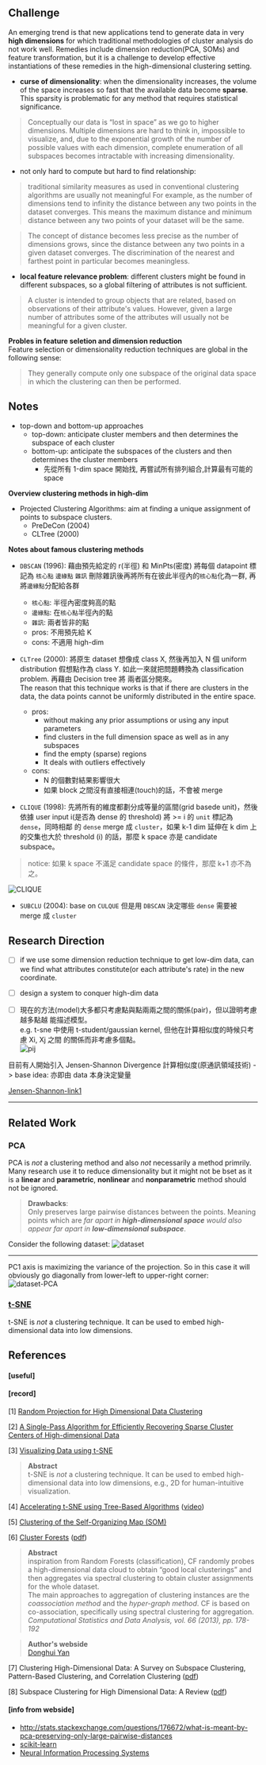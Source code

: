 ## Challenge ##

An emerging trend is that new applications tend to generate data 
in very **high dimensions** for which traditional methodologies of cluster analysis 
do not work well. Remedies include dimension reduction(PCA, SOMs) and feature 
transformation, but it is a challenge to develop effective instantiations of 
these remedies in the high-dimensional clustering setting.  

* **curse of dimensionality**: when the dimensionality increases, the volume of 
the space increases so fast that the available data become **sparse**. This sparsity 
is problematic for any method that requires statistical significance.
> Conceptually our data is “lost in space” as we go to higher dimensions.
> Multiple dimensions are hard to think in, impossible to visualize, and, due to 
the exponential growth of the number of possible values with each dimension, 
complete enumeration of all subspaces becomes intractable with increasing 
dimensionality. 

* not only hard to compute but hard to find relationship:  
> traditional similarity measures as used in conventional clustering algorithms 
are usually not meaningful
> For example, as the number of dimensions tend to infinity the distance between 
any two points in the dataset converges. This means the maximum distance and minimum 
distance between any two points of your dataset will be the same.

> The concept of distance becomes less precise as the number of dimensions grows, 
since the distance between any two points in a given dataset converges. The 
discrimination of the nearest and farthest point in particular becomes meaningless.

* **local feature relevance problem**: different clusters might be found in 
different subspaces, so a global filtering of attributes is not sufficient. 
> A cluster is intended to group objects that are related, based on observations 
of their attribute's values. However, given a large number of attributes some of 
the attributes will usually not be meaningful for a given cluster. 

**Probles in feature seletion and dimension reduction**  
Feature selection or dimensionality reduction techniques are global in the 
following sense:  
> They generally compute only one subspace of the original data space in which 
the clustering can then be performed.


## Notes ##

* top-down and bottom-up approaches
  * top-down: anticipate cluster members and then determines the subspace of each cluster
  * bottom-up: anticipate the subspaces of the clusters and then determines the cluster members
    * 先從所有 1-dim space 開始找, 再嘗試所有排列組合,計算最有可能的 space

**Overview clustering methods in high-dim**  

* Projected Clustering Algorithms: aim at finding a unique assignment of points 
to subspace clusters.
  * PreDeCon (2004)
  * CLTree (2000)


**Notes about famous clustering methods**  

* `DBSCAN` (1996): 藉由預先給定的 r(半徑) 和 MinPts(密度) 將每個 datapoint 標記為 `核心點` `邊緣點` `雜訊` 
刪除雜訊後再將所有在彼此半徑內的`核心點`化為一群, 再將`邊緣點`分配給各群
  * `核心點`: 半徑內密度夠高的點
  * `邊緣點`: 在`核心點`半徑內的點
  * `雜訊`: 兩者皆非的點
  * pros: 不用預先給 K
  * cons: 不適用 high-dim
    
* `CLTree` (2000): 將原生 dataset 想像成 class X, 然後再加入 N 個 uniform distribution 
假想點作為 class Y. 如此一來就把問題轉換為 classification problem. 再藉由 Decision tree 將
兩者區分開來。  
The reason that this technique works is that if there are clusters in the data, 
the data points cannot be uniformly distributed in the entire space.
  * pros:
    * without making any prior assumptions or using any input parameters
    * find clusters in the full dimension space as well as in any subspaces
    * find the empty (sparse) regions
    * It deals with outliers effectively
  * cons:
    * N 的個數對結果影響很大
    * 如果 block 之間沒有直接相連(touch)的話，不會被 merge

* `CLIQUE` (1998): 先將所有的維度都劃分成等量的區間(grid basede unit)，然後依據 
user input i(是否為 dense 的 threshold) 將 >= i 的 `unit` 標記為 `dense`，同時相鄰
的 `dense` merge 成 `cluster`，如果 k-1 dim 延伸在 k dim 上的交集也大於 threshold 
(i) 的話，那麼 k space 亦是 candidate subspace。  
> notice: 如果 k space 不滿足 candidate space 的條件，那麼 k+1 亦不為之。

![CLIQUE](images/CULQUE.png)  

* `SUBCLU` (2004): base on `CULQUE` 但是用 `DBSCAN` 決定哪些 `dense` 需要被 merge 
成 `cluster`

## Research Direction ##
- [ ] if we use some dimension reduction technique to get low-dim data, can we find 
what attributes constitute(or each attribute's rate) in the new coordinate.

- [ ] design a system to conquer high-dim data

- [ ] 現在的方法(model)大多都只考慮點與點兩兩之間的關係(pair)，但以證明考慮越多點越
能描述模型。  
e.g. t-sne 中使用 t-student/gaussian kernel, 但他在計算相似度的時候只考慮 Xi, Xj 之間
的關係而非考慮多個點。  
![pij](images/pij.png)  

目前有人開始引入 Jensen-Shannon Divergence 計算相似度(原通訊領域技術)
-> base idea: 亦即由 data 本身決定變量  

[Jensen-Shannon-link1](http://thelightroad.blogspot.tw/2012/04/jensen-shannon-divergence.html)


-----

## Related Work ##

### PCA ###

PCA is _not_ a clustering method and also _not_ necessarily a method primrily.
Many research use it to reduce dimensionality but it might not be bset as it 
is a **linear** and **parametric**, **nonlinear** and **nonparametric** method 
should not be ignored.

> **Drawbacks**:  
> Only preserves large pairwise distances between the points.
> Meaning points which are *far apart in **high-dimensional space** would also appear 
> far apart in **low-dimensional subspace***.

Consider the following dataset:
![dataset](http://i.stack.imgur.com/RHRlB.png)

---

PC1 axis is maximizing the variance of the projection. So in this case it will 
obviously go diagonally from lower-left to upper-right corner:
![dataset-PCA](http://i.stack.imgur.com/oLlEF.png)

### [t-SNE](http://lvdmaaten.github.io/tsne/)  ###

t-SNE is _not_ a clustering technique. It can be used to embed high-dimensional 
data into low dimensions.





## References ##

#### [useful] ####


#### [record] ####

[1] [Random Projection for High Dimensional Data Clustering](https://www.aaai.org/Papers/ICML/2003/ICML03-027.pdf)


[2] [A Single-Pass Algorithm for Efficiently Recovering Sparse Cluster Centers of High-dimensional Data](http://jmlr.org/proceedings/papers/v32/yib14.pdf)


[3] [Visualizing Data using t-SNE](http://lvdmaaten.github.io/publications/papers/JMLR_2008.pdf)
> **Abstract**  
> t-SNE is *not* a clustering technique. It can be used to embed high-dimensional 
> data into low dimensions, e.g., 2D for human-intuitive visualization.


[4] [Accelerating t-SNE using Tree-Based Algorithms](http://lvdmaaten.github.io/publications/papers/JMLR_2014.pdf)
([video](https://www.youtube.com/watch?v=RJVL80Gg3lA&list=UUtXKDgv1AVoG88PLl8nGXmw))


[5] [Clustering of the Self-Organizing Map (SOM)](http://ieeexplore.ieee.org/stamp/stamp.jsp?arnumber=846731)


[6] [Cluster Forests](http://research.google.com/pubs/pub41339.html)
([pdf](http://static.googleusercontent.com/media/research.google.com/zh-TW//pubs/archive/41339.pdf))

> **Abstract**   
> inspiration from Random Forests (classification), CF randomly probes a 
high-dimensional data cloud to obtain “good local clusterings” and then aggregates 
via spectral clustering to obtain cluster assignments for the whole dataset.  
> The main approaches to aggregation of clustering instances are the *coassociation method*
> and the *hyper-graph method*.
>   CF is based on co-association, specifically using spectral clustering for aggregation.
>   *Computational Statistics and Data Analysis, vol. 66 (2013), pp. 178-192*  

> **Author's webside**  
> [Donghui Yan](https://sites.google.com/site/dhyan2004/home)


[7] Clustering High-Dimensional Data: A Survey on Subspace Clustering, 
Pattern-Based Clustering, and Correlation Clustering
([pdf](http://delivery.acm.org/10.1145/1500000/1497578/a1-kriegel.pdf?ip=140.113.27.55&id=1497578&acc=ACTIVE%20SERVICE&key=AF37130DAFA4998B%2E7DDA227B4DBFAC43%2E4D4702B0C3E38B35%2E4D4702B0C3E38B35&CFID=737371875&CFTOKEN=48620632&__acm__=1449917191_816408c802b8f65943020c584dc2c22a))

[8] Subspace Clustering for High Dimensional Data: A Review 
([pdf](http://delivery.acm.org/10.1145/1010000/1007731/p90-parsons.pdf?ip=140.113.27.55&id=1007731&acc=ACTIVE%20SERVICE&key=AF37130DAFA4998B%2E7DDA227B4DBFAC43%2E4D4702B0C3E38B35%2E4D4702B0C3E38B35&CFID=737371875&CFTOKEN=48620632&__acm__=1449919072_deb63b9196b941c5956499204b3b4435))



#### [info from webside] ####

* http://stats.stackexchange.com/questions/176672/what-is-meant-by-pca-preserving-only-large-pairwise-distances
* [scikit-learn](http://scikit-learn.org/stable/modules/clustering.html#clustering)
* [Neural Information Processing Systems](https://nips.cca)

<!-- [problem]
how to decide # of sub tree?
how to aggregates votes?
if sub tree is binary decision, how to decide? threshold at each feature?

[?] letting τ denote the number of consecutive unsuccessful attempts in expanding 
the clustering vector f˜.

-->

<!-- [keyword]
feature selection
random forest
cluster quality measure kappa
-->

<!--
RF is a supervised learning methodology and as such there is a clear goal
to achieve.

treating clustering as an optimization problem under an explicitly defined cost
criterion.

Algorithm 1 is called `feature competition`
It aims to provide a good initialization for the growth of a clustering vector.


-->

